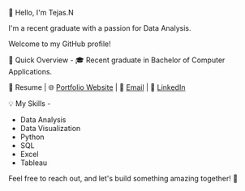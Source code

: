 👋 Hello, I'm Tejas.N

I'm a recent graduate with a passion for Data Analysis.

Welcome to my GitHub profile!

🚀 Quick Overview -
🎓 Recent graduate in Bachelor of Computer Applications.

📄 Resume  |  🌐 [Portfolio Website](https://tejasn1620.github.io/MyPortfolio/)  |  📧 [Email](Tejas.n1620@gmail.com)  |  💼 [LinkedIn](www.linkedin.com/in/tejasnraj) 

💡 My Skills -
- Data Analysis
- Data Visualization
- Python
- SQL
- Excel
- Tableau
 
Feel free to reach out, and let's build something amazing together! 🚀
